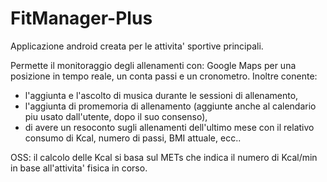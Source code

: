 # FitManager-Plus
Applicazione android creata per le attivita' sportive principali.

Permette il monitoraggio degli allenamenti con: Google Maps per una posizione in tempo reale, un conta passi e un cronometro.
Inoltre conente:
- l'aggiunta e l'ascolto di musica durante le sessioni di allenamento,
- l'aggiunta di promemoria di allenamento (aggiunte anche al calendario piu usato dall'utente, dopo il suo consenso),
- di avere un resoconto sugli allenamenti dell'ultimo mese con il relativo consumo di Kcal, numero di passi, BMI attuale, ecc..

OSS: il calcolo delle Kcal si basa sul METs che indica il numero di Kcal/min in base all'attivita' fisica in corso.

